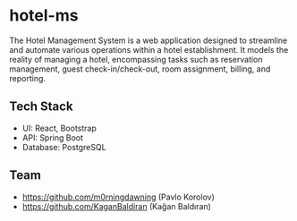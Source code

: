# hotel-ms
The Hotel Management System is a web application designed to streamline and automate various operations within a hotel establishment. It models the reality of managing a hotel, encompassing tasks such as reservation management, guest check-in/check-out, room assignment, billing, and reporting.

## Tech Stack
- UI: React, Bootstrap
- API: Spring Boot
- Database: PostgreSQL

## Team
- https://github.com/m0rningdawning (Pavlo Korolov)
- https://github.com/KaganBaldiran (Kağan Baldıran)
